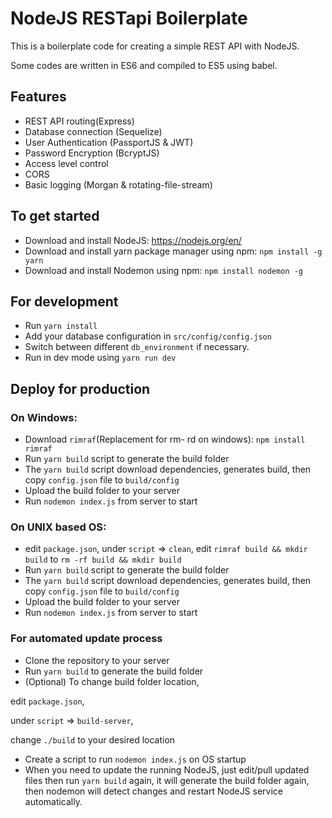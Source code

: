 # NodeJS RESTapi Boilerplate
This is a boilerplate code for creating a simple REST API with NodeJS.

Some codes are written in ES6 and compiled to ES5 using babel.

## Features
- REST API routing(Express)
- Database connection (Sequelize)
- User Authentication (PassportJS & JWT)
- Password Encryption (BcryptJS)
- Access level control
- CORS
- Basic logging (Morgan & rotating-file-stream)

## To get started
- Download and install NodeJS: https://nodejs.org/en/
- Download and install yarn package manager using npm: `npm install -g yarn`
- Download and install Nodemon using npm: `npm install nodemon -g`

## For development
- Run `yarn install`
- Add your database configuration in `src/config/config.json`
- Switch between different `db_environment` if necessary.
- Run in dev mode using `yarn run dev`

## Deploy for production
### On Windows:
- Download `rimraf`(Replacement for rm- rd on windows):
    `npm install rimraf`
- Run `yarn build` script to generate the build folder
- The `yarn build` script download dependencies, generates build, then copy `config.json` file to `build/config` 
- Upload the build folder to your server
- Run `nodemon index.js` from server to start

### On UNIX based OS:
- edit `package.json`, 
    under `script` => `clean`, 
    edit `rimraf build && mkdir build` to `rm -rf build && mkdir build`
- Run `yarn build` script to generate the build folder
- The `yarn build` script download dependencies, generates build, then copy `config.json` file to `build/config` 
- Upload the build folder to your server
- Run `nodemon index.js` from server to start

### For automated update process
- Clone the repository to your server
- Run `yarn build` to generate the build folder
- (Optional) To change build folder location, 

edit `package.json`,

under `script` => `build-server`,

change `./build` to your desired location 

- Create a script to run `nodemon index.js` on OS startup
- When you need to update the running NodeJS, just edit/pull updated files then run `yarn build` again, it will generate the build folder again, then nodemon will detect changes and restart NodeJS service automatically.
